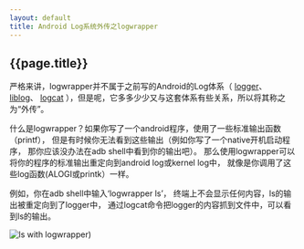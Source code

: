 ```yaml
---
layout: default
title: Android Log系统外传之logwrapper
---
```


{{page.title}}
-----------------

严格来讲，logwrapper并不属于之前写的Android的Log体系（
[logger](http://byrlx.github.io/2013/07/17/Android-Log-%E7%B3%BB%E7%BB%9F-%E4%B9%8B-Logger.html)、
[liblog](http://byrlx.github.io/2013/07/13/Android-Log-%E7%B3%BB%E7%BB%9F%E4%B9%8B-liblog.html)、
[logcat](http://byrlx.github.io/2013/07/10/Android-Log-%E7%B3%BB%E7%BB%9F%E4%B9%8B-logcat.html)
），但是呢，它多多少少又与这套体系有些关系，所以将其称之为“外传”。

什么是logwrapper？如果你写了一个android程序，使用了一些标准输出函数（printf），
但是有时候你无法看到这些输出（例如你写了一个native开机启动程序，
那你应该没办法在adb shell中看到你的输出吧）。
那么使用logwrapper可以将你的程序的标准输出重定向到android log或kernel log中，
就像是你调用了这些log函数(ALOGI或printk）一样。
		
例如，你在adb shell中输入‘logwrapper ls’，
终端上不会显示任何内容，ls的输出被重定向到了logger中，
通过logcat命令把logger的内容抓到文件中，可以看到ls的输出。

![ls with logwrapper]({{root_url}}/images/ls.png "lslogwrapper"))
